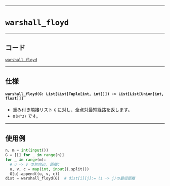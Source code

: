 _____

# `warshall_floyd`

_____

## コード

[`warshall_floyd`](https://github.com/titan-23/Library_py/blob/main/Graph/warshall_floyd.py)
<!-- code=https://github.com/titan-23/Library_py/blob/main/Graph\warshall_floyd.py -->

_____

## 仕様

####  `warshall_floyd(G: List[List[Tuple[int, int]]]) -> List[List[Union[int, float]]]`

- 重み付き隣接リスト `G` に対し、全点対最短経路を返します。
- `O(N^3)` です。

_____

## 使用例

```python
n, m = int(input())
G = [[] for _ in range(n)]
for _ in range(m):
  # u -> v の無向辺, 距離c
  u, v, c = map(int, input().split())
  G[u].append((u, v, c))
dist = warshall_floyd(G)  # dist[i][j]:= (i -> j)の最短距離
```
